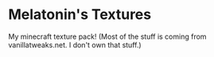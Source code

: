 # Melatonin's Textures
My minecraft texture pack! (Most of the stuff is coming from vanillatweaks.net. I don't own that stuff.)
